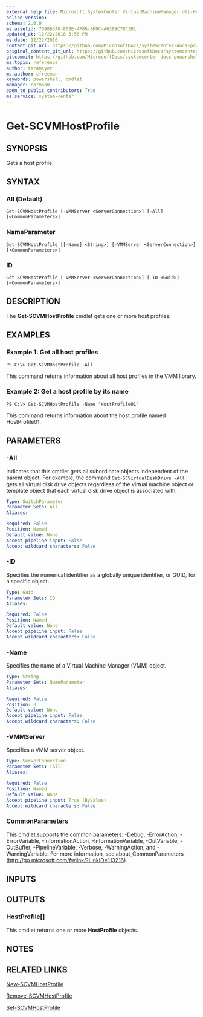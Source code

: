 ```yaml
---
external help file: Microsoft.SystemCenter.VirtualMachineManager.dll-Help.xml
online version: 
schema: 2.0.0
ms.assetid: 709863A0-809E-4F86-8D0C-A6389C7BC3D1
updated_at: 12/22/2016 3:56 PM
ms.date: 12/22/2016
content_git_url: https://github.com/MicrosoftDocs/systemcenter-docs-powershell/blob/master/systemcenter-cmdlets/SystemCenter2016/VirtualMachineManager/vlatest/Get-SCVMHostProfile.md
original_content_git_url: https://github.com/MicrosoftDocs/systemcenter-docs-powershell/blob/master/systemcenter-cmdlets/SystemCenter2016/VirtualMachineManager/vlatest/Get-SCVMHostProfile.md
gitcommit: https://github.com/MicrosoftDocs/systemcenter-docs-powershell/blob/96e5647587661652225fbdd2c797cd4d59d542bc/systemcenter-cmdlets/SystemCenter2016/VirtualMachineManager/vlatest/Get-SCVMHostProfile.md
ms.topic: reference
author: tarameyer
ms.author: cfreeman
keywords: powershell, cmdlet
manager: carmonm
open_to_public_contributors: True
ms.service: system-center
---
```


# Get-SCVMHostProfile

## SYNOPSIS
Gets a host profile.

## SYNTAX

### All (Default)
```
Get-SCVMHostProfile [-VMMServer <ServerConnection>] [-All] [<CommonParameters>]
```

### NameParameter
```
Get-SCVMHostProfile [[-Name] <String>] [-VMMServer <ServerConnection>] [<CommonParameters>]
```

### ID
```
Get-SCVMHostProfile [-VMMServer <ServerConnection>] [-ID <Guid>] [<CommonParameters>]
```

## DESCRIPTION
The **Get-SCVMHostProfile** cmdlet gets one or more host profiles.

## EXAMPLES

### Example 1: Get all host profiles
```
PS C:\> Get-SCVMHostProfile -All
```

This command returns information about all host profiles in the VMM library.

### Example 2: Get a host profile by its name
```
PS C:\> Get-SCVMHostProfile -Name "HostProfile01"
```

This command returns information about the host profile named HostProfile01.

## PARAMETERS

### -All
Indicates that this cmdlet gets all subordinate objects independent of the parent object.
For example, the command `Get-SCVirtualDiskDrive -All` gets all virtual disk drive objects regardless of the virtual machine object or template object that each virtual disk drive object is associated with.

```yaml
Type: SwitchParameter
Parameter Sets: All
Aliases: 

Required: False
Position: Named
Default value: None
Accept pipeline input: False
Accept wildcard characters: False
```

### -ID
Specifies the numerical identifier as a globally unique identifier, or GUID, for a specific object.

```yaml
Type: Guid
Parameter Sets: ID
Aliases: 

Required: False
Position: Named
Default value: None
Accept pipeline input: False
Accept wildcard characters: False
```

### -Name
Specifies the name of a Virtual Machine Manager (VMM) object.

```yaml
Type: String
Parameter Sets: NameParameter
Aliases: 

Required: False
Position: 0
Default value: None
Accept pipeline input: False
Accept wildcard characters: False
```

### -VMMServer
Specifies a VMM server object.

```yaml
Type: ServerConnection
Parameter Sets: (All)
Aliases: 

Required: False
Position: Named
Default value: None
Accept pipeline input: True (ByValue)
Accept wildcard characters: False
```

### CommonParameters
This cmdlet supports the common parameters: -Debug, -ErrorAction, -ErrorVariable, -InformationAction, -InformationVariable, -OutVariable, -OutBuffer, -PipelineVariable, -Verbose, -WarningAction, and -WarningVariable. For more information, see about_CommonParameters (http://go.microsoft.com/fwlink/?LinkID=113216).

## INPUTS

## OUTPUTS

### HostProfile[]
This cmdlet returns one or more **HostProfile** objects.

## NOTES

## RELATED LINKS

[New-SCVMHostProfile](xref:SystemCenter2016/VirtualMachineManager/vlatest/New-SCVMHostProfile.md)

[Remove-SCVMHostProfile](xref:SystemCenter2016/VirtualMachineManager/vlatest/Remove-SCVMHostProfile.md)

[Set-SCVMHostProfile](xref:SystemCenter2016/VirtualMachineManager/vlatest/Set-SCVMHostProfile.md)

